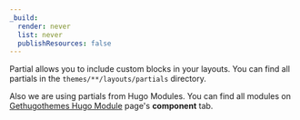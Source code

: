 ```yaml
---
_build:
  render: never
  list: never
  publishResources: false
---
```


Partial allows you to include custom blocks in your layouts. You can find all partials in the `themes/**/layouts/partials` directory.

Also we are using partials from Hugo Modules. You can find all modules on [Gethugothemes Hugo Module](https://gethugothemes.com/hugo-modules) page's **component** tab.
